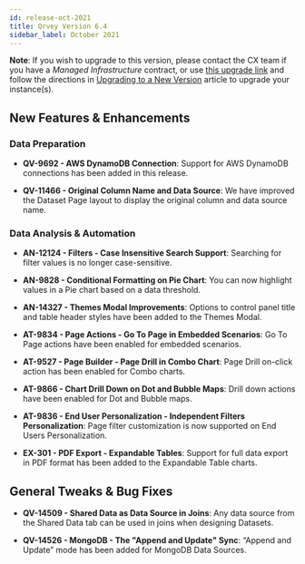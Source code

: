 ```yaml
---
id: release-oct-2021
title: Qrvey Version 6.4
sidebar_label: October 2021
---
```

<div style={{textAlign: "justify"}}>

**Note**: If you wish to upgrade to this version, please contact the CX team if you have a *Managed Infrastructure* contract, or use <a href="https://qrvey-autodeployapp.s3.amazonaws.com/autodeployappCloudformation-enterprise-6.4.json">this upgrade link</a> and follow the directions in <a href="/docs/get-started/upgrading-new-version">Upgrading to a New Version</a> article to upgrade your instance(s).  


## New Features & Enhancements

<!-- Click <a href="/docs/video-training/release/version-6.4" target="_blank"> <strong>here</strong></a> to access demo videos of some released features. -->

### Data Preparation

* <strong>QV-9692 - AWS DynamoDB Connection</strong>: Support for AWS DynamoDB connections has been added in this release.

* <strong>QV-11466 - Original Column Name and Data Source</strong>: We have improved the Dataset Page layout to display the original column and data source name. 

### Data Analysis & Automation

* <strong>AN-12124 - Filters - Case Insensitive Search Support</strong>: Searching for filter values is no longer case-sensitive. 

* <strong>AN-9828 - Conditional Formatting on Pie Chart</strong>: You can now highlight values in a Pie chart based on a data threshold. 

* <strong>AN-14327 - Themes Modal Improvements</strong>: Options to control panel title and table header styles have been added to the Themes Modal.

* <strong>AT-9834 - Page Actions - Go To Page in Embedded Scenarios</strong>: Go To Page actions have been enabled for embedded scenarios. 

* <strong>AT-9527 - Page Builder - Page Drill in Combo Chart</strong>: Page Drill on-click action has been enabled for Combo charts. 

* <strong>AT-9866 - Chart Drill Down on Dot and Bubble Maps</strong>: Drill down actions have been enabled for Dot and Bubble maps. 

* <strong>AT-9836 - End User Personalization - Independent Filters Personalization</strong>: Page filter customization is now supported on End Users Personalization.

* <strong>EX-301 - PDF Export - Expandable Tables</strong>: Support for full data export in PDF format has been added to the Expandable Table charts.


## General Tweaks & Bug Fixes

* <strong>QV-14509 - Shared Data as Data Source in Joins</strong>: Any data source from the Shared Data tab can be used in joins when designing Datasets. 

* <strong>QV-14526 - MongoDB - The "Append and Update" Sync</strong>: “Append and Update” mode has been added for MongoDB Data Sources.

</div>